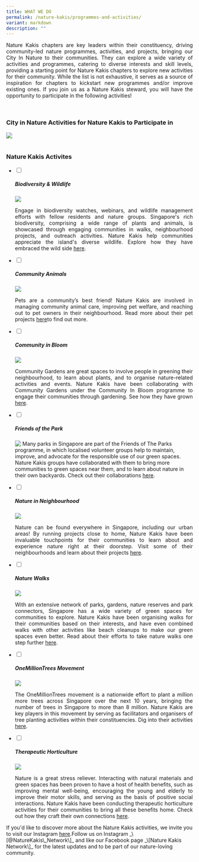 ```yaml
---
title: WHAT WE DO
permalink: /nature-kakis/programmes-and-activities/
variant: markdown
description: ""
---
```

<style>
	a[target="_blank"]:after {
		content: none;
		margin: 0 3px 0 5px;
	}
</style>

<section>
<p align="justify">Nature Kakis chapters are key leaders within their constituency, driving community-led nature programmes, activities, and projects, bringing our City In Nature to their communities. They can explore a wide variety of activities and programmes, catering to diverse interests and skill levels, providing a starting point for Nature Kakis chapters to explore new activities for their community. While the list is not exhaustive, it serves as a source of inspiration for chapters to kickstart new programmes and/or improve existing ones. If you join us as a Nature Kakis steward, you will have the opportunity to participate in the following activities!</p><br>
</section>

<section>
<h3 class="w3-border-bottom w3-border-light-grey w3-padding-16">City in Nature Activities for Nature Kakis to Participate in</h3>
<img src="/images/Brochure/Nature_Kakis_Brochure_A4_2Feb2024_latest.png">
<br><br></section>
<h3>Nature Kakis Activites</h3>
<ul class="jekyllcodex_accordion">
	<li><input type="checkbox" id="accordion1">
		<label for="accordion1"><h5>Biodiversity &amp; Wildlife</h5></label><div>
			<img align="top" src="/images/BioD%20&amp;%20wildlife/BioDandWildlife__1__Resized.jpg">
<p align="justify">Engage in biodiversity watches, webinars, and wildlife management efforts with fellow residents and nature groups. Singapore's rich biodiversity, comprising a wide range of plants and animals, is showcased through engaging communities in walks, neighbourhood projects, and outreach activities. Nature Kakis help communities appreciate the island's diverse wildlife. Explore how they have embraced the wild side <a rel="noopener noreferrer" target="_blank" href="/all/nature-kakis-happenings/biodiversity-and-wildlife/">here</a>.</p></div></li>
		<li><input type="checkbox" id="accordion2">
			<label for="accordion2"><h5>Community Animals</h5></label><div>
			<img align="top" src="/images/Community%20animals/cam2dog_Resized.jpg">
			<p align="justify">Pets are a community’s best friend! Nature Kakis are involved in managing community animal care, improving pet welfare, and reaching out to pet owners in their neighbourhood. Read more about their pet projects <a rel="noopener noreferrer" target="_blank" href="/all/nature-kakis-happenings/community-animals/">here</a>to find out more.</p>
</div></li>
		<li><input type="checkbox" id="accordion3">
			<label for="accordion3"><h5>Community in Bloom</h5></label><div>
			<img align="top" src="/images/CIB/CommunityInBloom__3_.jpg">
			<p align="justify">Community Gardens are great spaces to involve people in greening their neighbourhood, to learn about plants, and to organise nature-related activities and events. Nature Kakis have been collaborating with Community Gardens under the Community In Bloom programme to engage their communities through gardening. See how they have grown <a rel="noopener noreferrer" target="_blank" href="/all/nature-kakis-happenings/community-in-bloom/">here</a>.</p>
</div></li>
		<li><input type="checkbox" id="accordion4">
			<label for="accordion4"><h5>Friends of the Park</h5></label><div>
			<img align="top" src="/images/FOTP/aywi5915.JPG">
			Many parks in Singapore are part of the Friends of The Parks programme, in which localised volunteer groups help to maintain, improve, and advocate for the responsible use of our green spaces. Nature Kakis groups have collaborated with them to bring more communities to green spaces near them, and to learn about nature in their own backyards. Check out their collaborations <a rel="noopener noreferrer" target="_blank" href="/all/nature-kakis-happenings/friends-of-the-parks/">here</a>.<p></p>
</div></li>
		<li><input type="checkbox" id="accordion5">
			<label for="accordion5"><h5>Nature in Neighbourhood</h5></label><div>
			<img align="top" src="/images/Nature%20in%20neighborhood/nin1__2_.jpg">
			<p align="justify">Nature can be found everywhere in Singapore, including our urban areas! By running projects close to home, Nature Kakis have been invaluable touchpoints for their communities to learn about and experience nature right at their doorstep. Visit some of their neighbourhoods and learn about their projects <a rel="noopener noreferrer" target="_blank" href="/all/nature-kakis-happenings/nature-in-neighbourhood/">here</a>.</p>
		</div></li>
		<li><input type="checkbox" id="accordion6">
			<label for="accordion6"><h5>Nature Walks</h5></label><div>
			<img align="top" src="/images/DIY%20Nature%20walks/GuideFacilitation_ChekJawa_2023_08_05_JacquelineChua__10__Resized.jpg">
			<p align="justify">
			With an extensive network of parks, gardens, nature reserves and park connectors, Singapore has a wide variety of green spaces for communities to explore. Nature Kakis have been organising walks for their communities based on their interests, and have even combined walks with other activities like beach cleanups to make our green spaces even better. Read about their efforts to take nature walks one step further  <a rel="noopener noreferrer" target="_blank" href="/all/nature-kakis-happenings/nature-walks/">here</a>.</p>
</div></li>
		<li><input type="checkbox" id="accordion7">
			<label for="accordion7"><h5>OneMillionTrees Movement</h5></label><div>
			<img align="top" src="/images/OMT/treeplantingfamilytree_Resized.jpg">
			<p align="justify">The OneMillionTrees movement is a nationwide effort to plant a million more trees across Singapore over the next 10 years, bringing the number of trees in Singapore to more than 8 million. Nature Kakis are key players in this movement by serving as facilitators and organisers of tree planting activities within their constituencies. Dig into their activities  <a rel="noopener noreferrer" target="_blank" href="/all/nature-kakis-happenings/tree-planting/">here</a>.</p>
</div></li>
		<li><input type="checkbox" id="accordion8">
			<label for="accordion8"><h5>Therapeutic Horticulture</h5></label><div>
			<img align="top" src="/images/TH%20Activities/TheapeuticHorticulture__3__Resized.jpg">
			<p align="justify">Nature is a great stress reliever. Interacting with natural materials and green spaces has been proven to have a host of health benefits, such as improving mental well-being, encouraging the young and elderly to improve their motor skills, and serving as the basis of positive social interactions. Nature Kakis have been conducting therapeutic horticulture activities for their communities to bring all these benefits home. Check out how they craft their own connections <a rel="noopener noreferrer" target="_blank" href="/all/nature-kakis-happenings/therapeutic-horticulture/">here</a>.<br></p>
		</div></li>
	</ul>
<p>If you'd like to discover more about the Nature Kakis activities, we invite you to visit our Instagram <a rel="noopener noreferrer" target="_blank" href="https://www.instagram.com/naturekakis_network?igsh=eGc0OWgxaWxN3NrIn">here</a>.Follow us on Instagram&nbsp;_\[@NatureKakis\_Network\]_&nbsp;and like our Facebook page&nbsp;_\[Nature Kakis Network\]_&nbsp;for the latest updates and to be part of our nature-loving community.</p>